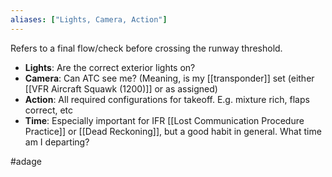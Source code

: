 ```yaml
---
aliases: ["Lights, Camera, Action"]
---
```

Refers to a final flow/check before crossing the runway threshold.
- **Lights**: Are the correct exterior lights on?
- **Camera**: Can ATC see me? (Meaning, is my [[transponder]] set (either [[VFR Aircraft Squawk (1200)]] or as assigned)
- **Action**: All required configurations for takeoff. E.g. mixture rich, flaps correct, etc
- **Time**: Especially important for IFR [[Lost Communication Procedure Practice]] or [[Dead Reckoning]], but a good habit in general. What time am I departing?

#adage 